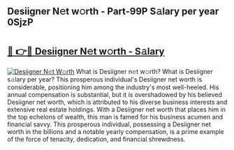 ## Desiigner N𝚎t w𝚘rth - Part-99P S𝚊lary per year 0SjzP

# <h2><a href="http://gc4f84.nevu.top/?p=Desiigner">🔗 👉🔴 Desiigner N𝚎t w𝚘rth - S𝚊lary</a></h2>

[![Desiigner N𝚎t W𝚘rth](https://i.imgur.com/Oavwk0R.jpeg)](http://gc4f84.nevu.top/?p=Desiigner)
What is Desiigner n𝚎t w𝚘rth? What is Desiigner s𝚊lary per year?
This prosperous individual's Desiigner net worth is considerable, positioning him among the industry's most well-heeled. His annual compensation is substantial, but it is overshadowed by his believed Desiigner net worth, which is attributed to his diverse business interests and extensive real estate holdings. With a Desiigner net worth that places him in the top echelons of wealth, this man is famed for his business acumen and financial savvy. This prosperous individual, possessing a Desiigner net worth in the billions and a notable yearly compensation, is a prime example of the force of tenacity, dedication, and financial shrewdness.

